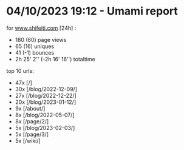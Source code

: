# 04/10/2023 19:12 - Umami report
for www.shifeiti.com [24h] :

 - 180 (60) page views
 - 65 (16) uniques
 - 41 (-1) bounces
 - 2h 25' 2'' (-2h 16' 16'') totaltime


top 10 urls:
 - 47x [/]
 - 30x [/blog/2022-12-09/]
 - 27x [/blog/2022-12-22/]
 - 20x [/blog/2023-01-12/]
 - 9x [/about/]
 - 8x [/blog/2022-05-07/]
 - 8x [/page/2/]
 - 5x [/blog/2023-02-03/]
 - 5x [/page/3/]
 - 5x [/wiki/]


